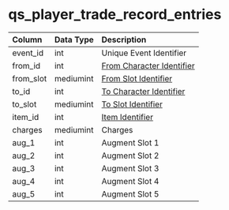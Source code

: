 # qs\_player\_trade\_record\_entries

| Column | Data Type | Description |
| :--- | :--- | :--- |
| event\_id | int | Unique Event Identifier |
| from\_id | int | [From Character Identifier](../../../schema/categories/characters/character_data.md) |
| from\_slot | mediumint | [From Slot Identifier](../../../../categories/inventory/inventory-slots) |
| to\_id | int | [To Character Identifier](../../../schema/categories/characters/character_data.md) |
| to\_slot | mediumint | [To Slot Identifier](../../../../categories/inventory/inventory-slots) |
| item\_id | int | [Item Identifier](../../../schema/categories/items/items.md) |
| charges | mediumint | Charges |
| aug\_1 | int | Augment Slot 1 |
| aug\_2 | int | Augment Slot 2 |
| aug\_3 | int | Augment Slot 3 |
| aug\_4 | int | Augment Slot 4 |
| aug\_5 | int | Augment Slot 5 |

